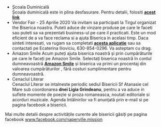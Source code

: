 * <label>Școala Duminicală</label>  
Școala duminicală este in plina desfasurare. Pentru detalii, folositi <a href="{{ site.baseurl }}/ro/scoala-duminicala.html" target="_blank"><strong>acest link</strong></a>
* <label>Vendor Fair - 25 Aprilie 2020</label>
Va invitam sa participati la Tirgul organizat the Biserica noastra. Puteti aduce de vinzare produse pe care le faceti sau puteti sa va prezentati business-ul pe care il practicati.  Este un mod eficient de a va face reclama si a ajuta Biserica in acelasi timp.  Daca sinteti interesati, va rugam sa completati <a href="{{ site.baseurl }}/download/St Athanasius Fair 4.2020.doc" target="_blank"><strong>acesta aplicatie</strong></a> sau sa contactati pe Ecaterina Ilioviciu, 630-854-0296.  Va asteptam cu drag.
* <label>Amazon Smile</label> 
Acum puteți ajuta biserica noastră și prin cumpărăturile pe care le faceți pe Amazon Smile. Selectați biserica noastră în contul dumneavoastră <a href="https://smile.amazon.com"><strong>Amazon Smile</strong></a> și biserica va primi un procentaj din valoarea cumpărăturilor , fără costuri sumplimentare pentru dumneavoastră. 
* <label>Cenaclul Literar</label>  
Cenaclul Literar se intalneste periodic sediul Bisericii Sf Atanasie cel Mare sub coordonarea <strong>dnei Ligia Grindeanu</strong>, pentru a va aduce in suflete momente de poezie si proza romaneasca, noutati editoriale si acorduri muzicale. Agenda întâlnirilor va fi anunțată prin e-mail si pe pagina facebook a bisericii.

Mai multe detalii despre activitățile curente ale bisericii găsiți pe pagina facebook www.facebook.com/naperville.mission